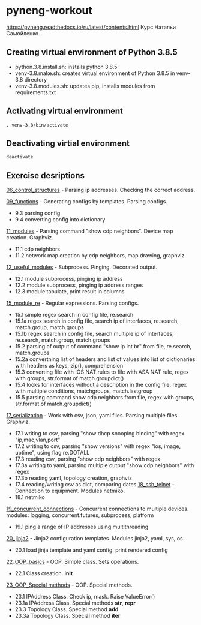 # pyneng-workout
https://pyneng.readthedocs.io/ru/latest/contents.html
Курс Натальи Самойленко.


## Creating virtual environment of Python 3.8.5
- python.3.8.install.sh: installs python 3.8.5
- venv-3.8.make.sh: creates virtual environment of Python 3.8.5 in venv-3.8 directory
- venv-3.8.modules.sh: updates pip, installs modules from requirements.txt

## Activating virtual environment

    . venv-3.8/bin/activate

## Deactivating virtial environment

    deactivate


## Exercise desriptions

[06_control_structures](06_control_structures) - Parsing ip addresses. Checking the correct address.

[09_functions](09_functions) - Generating configs by templates. Parsing configs. 
  - 9.3 parsing config
  - 9.4 converting config into dictionary

[11_modules](11_modules) - Parsing command "show cdp neighbors". Device map creation. Graphviz.
  - 11.1 cdp neighbors
  - 11.2 network map creation by cdp neighbors, map drawing, graphviz
  
[12_useful_modules](12_useful_modules) - Subprocess. Pinging. Decorated output.
  - 12.1 module subprocess, pinging ip address
  - 12.2 module subprocess, pinging ip address ranges
  - 12.3 module tabulate, print result in columns

[15_module_re](15_module_re) - Regular expressions. Parsing configs.
  - 15.1  simple regex search in config file, re.search
  - 15.1a regex search in config file, search ip of interfaces, re.search, match.group, match.groups
  - 15.1b regex search in config file, search multiple ip of interfaces, re.search, match.group, match.groups
  - 15.2  parsing of output of command "show ip int br" from file, re.search, match.groups
  - 15.2a convertning list of headers and list of values into list of dictionaries with headers as keys, zip(), comprehension
  - 15.3  converting file with IOS NAT rules to file with ASA NAT rule, regex with groups, str.format of match.groupdict()
  - 15.4  looks for interfaces without a description in the config file, regex with multiple conditions, matchgroups, match.lastgroup
  - 15.5  parsing command show cdp neighbors from file, regex with groups, str.format of match.groupdict() 

[17_serialization](17_serialization) - Work with csv, json, yaml files. Parsing multiple files. Graphviz.
  - 17.1 writing to csv, parsing "show dhcp snooping binding" with regex "ip,mac,vlan,port"
  - 17.2 writing to csv, parsing "show versions" with regex "ios, image, uptime", using flag re.DOTALL
  - 17.3 reading csv, parsing "show cdp neighbors" with regex
  - 17.3a writing to yaml, parsing multiple output "show cdp neighbors" with regex
  - 17.3b reading yaml, topology creation, graphviz
  - 17.4 reading/writing csv as dict, comparing dates
[18_ssh_telnet](18_ssh_telnet) - Connection to equipment. Modules netmiko.
  - 18.1 netmiko

[19_concurrent_connections](19_concurrent_connections) - Concurrent connections to multiple devices.
modules: logging, concurrent.futures, subprocess, platform
  - 19.1 ping a range of IP addresses using multithreading

[20_jinja2](20_jinja2) - Jinja2 configuration templates. Modules jinja2, yaml, sys, os.
  - 20.1 load jinja template and yaml config. print rendered config 

[22_OOP_basics](22_oop_basics) - OOP. Simple class. Sets operations.
  - 22.1 Class creation. __init__

[23_OOP_Special methods](23_oop_special_methods) - OOP. Special methods.
  - 23.1 IPAddress Class. Check ip, mask. Raise ValueError()
  - 23.1a IPAddress Class. Special methods __str__, __repr__
  - 23.3 Topology Class. Special method __add__
  - 23.3a Topology Class. Special method __iter__

